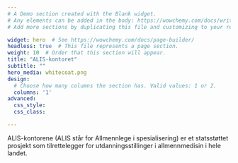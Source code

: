```yaml
---
# A Demo section created with the Blank widget.
# Any elements can be added in the body: https://wowchemy.com/docs/writing-markdown-latex/
# Add more sections by duplicating this file and customizing to your requirements.

widget: hero  # See https://wowchemy.com/docs/page-builder/
headless: true  # This file represents a page section.
weight: 10  # Order that this section will appear.
title: "ALIS-kontoret"
subtitle: ""
hero_media: whitecoat.png
design:
  # Choose how many columns the section has. Valid values: 1 or 2.
  columns: '1'
advanced:
  css_style:
  css_class:

---
```


ALIS-kontorene (ALIS står for Allmennlege i spesialisering) er et statsstøttet prosjekt som tilrettelegger for utdanningsstillinger i allmennmedisin i hele landet. 

<!-- Det finnes 5 kontor og de har følgende plassering: 
- **Kristiansand** (ALIS-kontor Sør)
- **Bergen** (ALIS-kontor Vest)
- **Hamar** (ALIS-kontor Øst)
- **Trondheim** (ALIS-kontor Midt)
- **Bodø** (ALIS-kontor Nord)' -->
